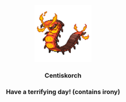<p align="center">
    <img src="https://raw.githubusercontent.com/PokeAPI/sprites/master/sprites/pokemon/851.png" width="150" height="150">
</p>
<h3 align="center"> <b>Centiskorch</b></h3>
<h3 align="center">Have a terrifying day! (contains irony)</h3>
